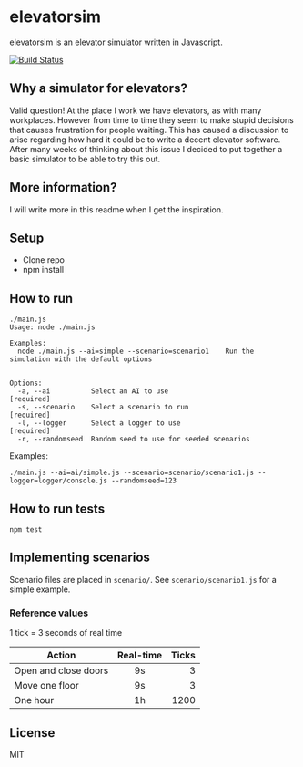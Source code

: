 elevatorsim
===========

elevatorsim is an elevator simulator written in Javascript.

[![Build Status](https://travis-ci.org/indrif/elevatorsim.svg?branch=master)](https://travis-ci.org/indrif/elevatorsim)

Why a simulator for elevators?
---
Valid question! At the place I work we have elevators, as with many workplaces. However from time to time they seem to make stupid decisions that causes frustration for people waiting. This has caused a discussion to arise regarding how hard it could be to write a decent elevator software. After many weeks of thinking about this issue I decided to put together a basic simulator to be able to try this out.

More information?
---
I will write more in this readme when I get the inspiration.

Setup
---
* Clone repo
* npm install

How to run
---
```
./main.js
Usage: node ./main.js

Examples:
  node ./main.js --ai=simple --scenario=scenario1    Run the simulation with the default options


Options:
  -a, --ai          Select an AI to use                      [required]
  -s, --scenario    Select a scenario to run                 [required]
  -l, --logger      Select a logger to use                   [required]
  -r, --randomseed  Random seed to use for seeded scenarios
```

Examples:
```
./main.js --ai=ai/simple.js --scenario=scenario/scenario1.js --logger=logger/console.js --randomseed=123
```

How to run tests
---
```
npm test
```

Implementing scenarios
---

Scenario files are placed in `scenario/`. See `scenario/scenario1.js` for a simple example.

### Reference values

1 tick = 3 seconds of real time

| Action               | Real-time  | Ticks |
| -------------------- |:----------:| -----:|
| Open and close doors | 9s         | 3     |
| Move one floor       | 9s         | 3     |
| One hour             | 1h         | 1200  |

License
---
MIT
